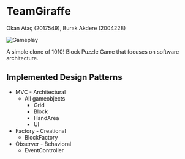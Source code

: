 # TeamGiraffe
Okan Ataç (2017549), Burak Akdere (2004228)


![Gameplay](https://i.ibb.co/fGpPTHv/1010-gameplay.gif)

A simple clone of 1010! Block Puzzle Game that focuses on software architecture.

## Implemented Design Patterns

* MVC - Architectural
  * All gameobjects
    * Grid
    * Block
    * HandArea
    * UI
* Factory - Creational
  * BlockFactory
* Observer - Behavioral
  * EventController
